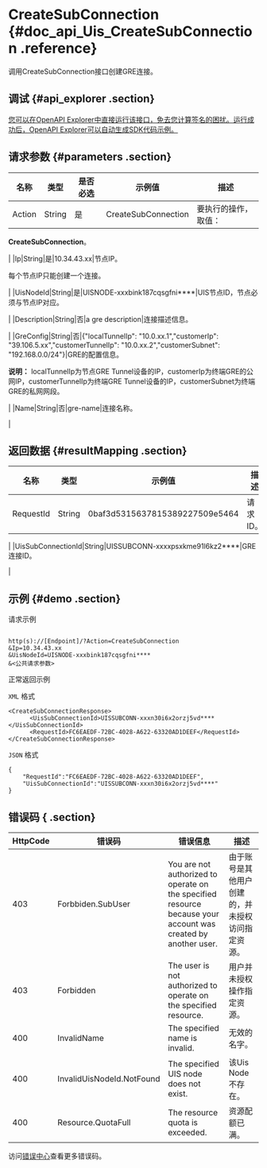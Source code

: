 # CreateSubConnection {#doc_api_Uis_CreateSubConnection .reference}

调用CreateSubConnection接口创建GRE连接。

## 调试 {#api_explorer .section}

[您可以在OpenAPI Explorer中直接运行该接口，免去您计算签名的困扰。运行成功后，OpenAPI Explorer可以自动生成SDK代码示例。](https://api.aliyun.com/#product=Uis&api=CreateSubConnection&type=RPC&version=2018-08-21)

## 请求参数 {#parameters .section}

|名称|类型|是否必选|示例值|描述|
|--|--|----|---|--|
|Action|String|是|CreateSubConnection|要执行的操作，取值：

 **CreateSubConnection**。

 |
|Ip|String|是|10.34.43.xx|节点IP。

 每个节点IP只能创建一个连接。

 |
|UisNodeId|String|是|UISNODE-xxxbink187cqsgfni\*\*\*\*|UIS节点ID，节点必须与节点IP对应。

 |
|Description|String|否|a gre description|连接描述信息。

 |
|GreConfig|String|否|\{"localTunnelIp": "10.0.xx.1","customerIp": "39.106.5.xx","customerTunnelIp": "10.0.xx.2","customerSubnet": "192.168.0.0/24"\}|GRE的配置信息。

 **说明：** localTunnelIp为节点GRE Tunnel设备的IP，customerIp为终端GRE的公网IP，customerTunnelIp为终端GRE Tunnel设备的IP，customerSubnet为终端GRE的私网网段。

 |
|Name|String|否|gre-name|连接名称。

 |

## 返回数据 {#resultMapping .section}

|名称|类型|示例值|描述|
|--|--|---|--|
|RequestId|String|0baf3d5315637815389227509e5464|请求ID。

 |
|UisSubConnectionId|String|UISSUBCONN-xxxxpsxkme91l6kz2\*\*\*\*|GRE连接ID。

 |

## 示例 {#demo .section}

请求示例

``` {#request_demo}

http(s)://[Endpoint]/?Action=CreateSubConnection
&Ip=10.34.43.xx
&UisNodeId=UISNODE-xxxbink187cqsgfni****
&<公共请求参数>

```

正常返回示例

`XML` 格式

``` {#xml_return_success_demo}
<CreateSubConnectionResponse>
      <UisSubConnectionId>UISSUBCONN-xxxn30i6x2orzj5vd****</UisSubConnectionId>
	  <RequestId>FC6EAEDF-72BC-4028-A622-63320AD1DEEF</RequestId>
</CreateSubConnectionResponse>
```

`JSON` 格式

``` {#json_return_success_demo}
{
	"RequestId":"FC6EAEDF-72BC-4028-A622-63320AD1DEEF",
	"UisSubConnectionId":"UISSUBCONN-xxxn30i6x2orzj5vd****"
}
```

## 错误码 { .section}

|HttpCode|错误码|错误信息|描述|
|--------|---|----|--|
|403|Forbbiden.SubUser|You are not authorized to operate on the specified resource because your account was created by another user.|由于账号是其他用户创建的，并未授权访问指定资源。|
|403|Forbidden|The user is not authorized to operate on the specified resource.|用户并未授权操作指定资源。|
|400|InvalidName|The specified name is invalid.|无效的名字。|
|400|InvalidUisNodeId.NotFound|The specified UIS node does not exist.|该Uis Node不存在。|
|400|Resource.QuotaFull|The resource quota is exceeded.|资源配额已满。|

访问[错误中心](https://error-center.aliyun.com/status/product/Uis)查看更多错误码。

